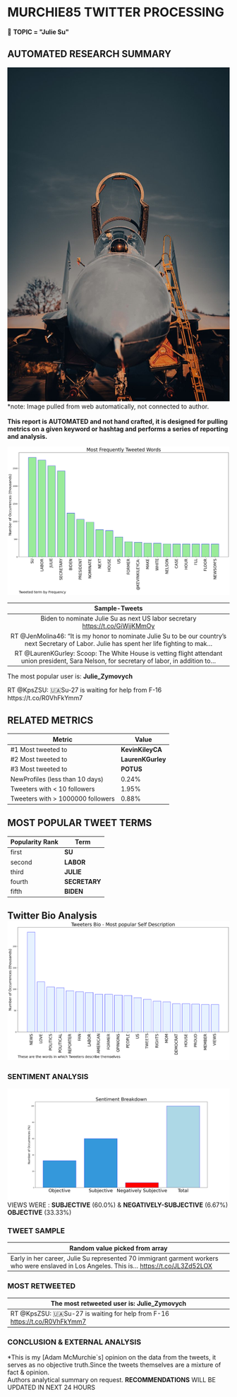 # MURCHIE85 TWITTER PROCESSING 
&#x1F34E; **TOPIC = "Julie Su"**

## AUTOMATED RESEARCH SUMMARY

![image](assets/2023-02-28hashtagImage.png)*note: Image pulled from web automatically, not connected to author.
<br></br>
<b> This report is AUTOMATED and not hand crafted, it is designed for pulling metrics on a given keyword or hashtag and performs a series of reporting and analysis.</b>



![image](assets/2023-02-28TWEETS.png)



|                **Sample-Tweets**        |
| :-------------: |
| Biden to nominate Julie Su as next US labor secretary https://t.co/GiWjjKMmOy |
| RT @JenMolina46: “It is my honor to nominate Julie Su to be our country’s next Secretary of Labor. Julie has spent her life fighting to mak… |
| RT @LaurenKGurley: Scoop: The White House is vetting flight attendant union president, Sara Nelson, for secretary of labor, in addition to… |

The most popular user is: **Julie_Zymovych**
<div class="alert alert-block alert-danger"> RT @KpsZSU: 🇺🇦Su-27 is waiting for help from F-16 https://t.co/R0VhFkYmm7</div>

## RELATED METRICS<br>
| Metric | Value |
| ------------- | ------------- |
| #1 Most tweeted to  | **KevinKileyCA** |
| #2 Most tweeted to  | **LaurenKGurley** |
| #3 Most tweeted to  | **POTUS** |
| NewProfiles (less than 10 days) | 0.24%  |
| Tweeters with < 10 followers  | 1.95%|
| Tweeters with > 1000000 followers  | 0.88%  |



## MOST POPULAR TWEET TERMS 


| Popularity Rank  | Term |
| ------------- | ------------- |
| first  | **SU**  |
| second  | **LABOR**  |
| third  | **JULIE** |
| fourth  | **SECRETARY**  |
| fifth  | **BIDEN**  |


## Twitter Bio Analysis![image](assets/2023-02-28BIO.png)
### SENTIMENT ANALYSIS
![image](assets/2023-02-28sentiment.png)
VIEWS WERE : **SUBJECTIVE**  (60.0%) & **NEGATIVELY-SUBJECTIVE** (6.67%) **OBJECTIVE** (33.33%)

### TWEET SAMPLE 
| Random value picked from array |
| ------------- |
|Early in her career, Julie Su represented 70 immigrant garment workers who were enslaved in Los Angeles. This is… https://t.co/JL3Zd52LOX |

### MOST RETWEETED 

| The most retweeted user is: **Julie_Zymovych**  |
| ------------- |
| RT @KpsZSU: 🇺🇦Su-27 is waiting for help from F-16 https://t.co/R0VhFkYmm7 |

### CONCLUSION & EXTERNAL ANALYSIS

*This is my [Adam McMurchie`s] opinion on the data from the tweets, it serves as no objective truth.Since the tweets themselves are a mixture of fact & opinion.<br>
Authors analytical summary on request.
**RECOMMENDATIONS** WILL BE UPDATED IN NEXT  24 HOURS <br>